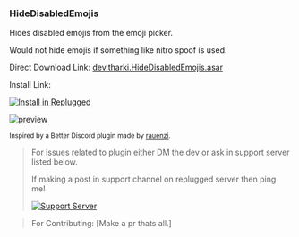 ### HideDisabledEmojis

Hides disabled emojis from the emoji picker.

Would not hide emojis if something like nitro spoof is used.

Direct Download Link: [dev.tharki.HideDisabledEmojis.asar](https://github.com/Tharki-God/HideDisabledEmojis/releases/latest/download/dev.tharki.HideDisabledEmojis.asar)

Install Link:


[![Install in Replugged](https://img.shields.io/badge/-Install%20in%20Replugged-blue?style=for-the-badge&logo=none)](https://replugged.dev/install?identifier=dev.tharki.HideDisabledEmojis)

![preview](https://i.imgur.com/yUNq7fd.png)

<sub>Inspired by a Better Discord plugin made by
[rauenzi](https://github.com/rauenzi/BetterDiscordAddons/tree/master/Plugins/HideDisabledEmojis).</sub>

> For issues related to plugin either DM the dev or ask in support server listed below.
>
>If making a post in support channel on replugged server then ping me!
>
> [![Support Server](https://discordapp.com/api/guilds/919649417005506600/widget.png?style=banner3)](https://discord.gg/SgKSKyh9gY)

> For Contributing: [Make a pr thats all.]
